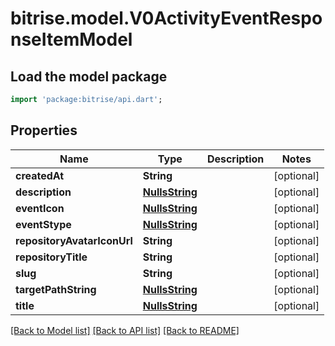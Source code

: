# bitrise.model.V0ActivityEventResponseItemModel

## Load the model package
```dart
import 'package:bitrise/api.dart';
```

## Properties
Name | Type | Description | Notes
------------ | ------------- | ------------- | -------------
**createdAt** | **String** |  | [optional] 
**description** | [**NullsString**](NullsString.md) |  | [optional] 
**eventIcon** | [**NullsString**](NullsString.md) |  | [optional] 
**eventStype** | [**NullsString**](NullsString.md) |  | [optional] 
**repositoryAvatarIconUrl** | **String** |  | [optional] 
**repositoryTitle** | **String** |  | [optional] 
**slug** | **String** |  | [optional] 
**targetPathString** | [**NullsString**](NullsString.md) |  | [optional] 
**title** | [**NullsString**](NullsString.md) |  | [optional] 

[[Back to Model list]](../README.md#documentation-for-models) [[Back to API list]](../README.md#documentation-for-api-endpoints) [[Back to README]](../README.md)


